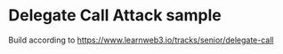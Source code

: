 # Delegate Call Attack sample

Build according to https://www.learnweb3.io/tracks/senior/delegate-call